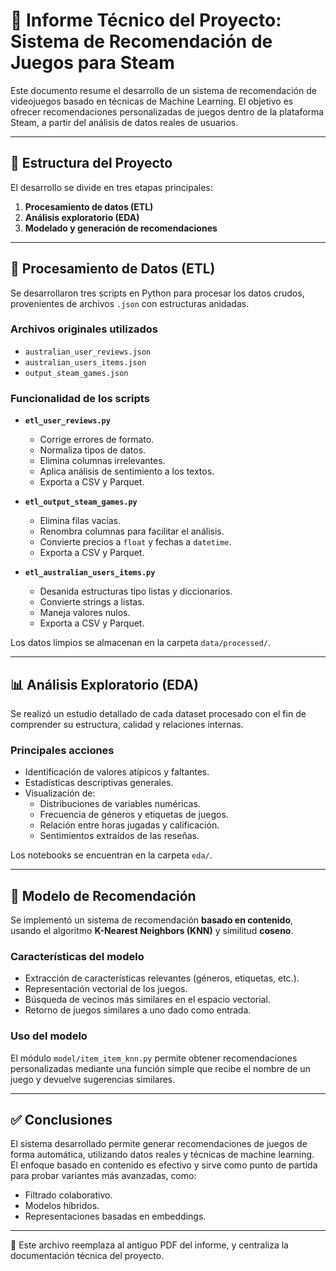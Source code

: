 # 📄 Informe Técnico del Proyecto: Sistema de Recomendación de Juegos para Steam

Este documento resume el desarrollo de un sistema de recomendación de videojuegos basado en técnicas de Machine Learning. El objetivo es ofrecer recomendaciones personalizadas de juegos dentro de la plataforma Steam, a partir del análisis de datos reales de usuarios.

---

## 🧩 Estructura del Proyecto

El desarrollo se divide en tres etapas principales:

1. **Procesamiento de datos (ETL)**
2. **Análisis exploratorio (EDA)**
3. **Modelado y generación de recomendaciones**

---

## 🔄 Procesamiento de Datos (ETL)

Se desarrollaron tres scripts en Python para procesar los datos crudos, provenientes de archivos `.json` con estructuras anidadas.

### Archivos originales utilizados

- `australian_user_reviews.json`
- `australian_users_items.json`
- `output_steam_games.json`

### Funcionalidad de los scripts

- **`etl_user_reviews.py`**
  - Corrige errores de formato.
  - Normaliza tipos de datos.
  - Elimina columnas irrelevantes.
  - Aplica análisis de sentimiento a los textos.
  - Exporta a CSV y Parquet.

- **`etl_output_steam_games.py`**
  - Elimina filas vacías.
  - Renombra columnas para facilitar el análisis.
  - Convierte precios a `float` y fechas a `datetime`.
  - Exporta a CSV y Parquet.

- **`etl_australian_users_items.py`**
  - Desanida estructuras tipo listas y diccionarios.
  - Convierte strings a listas.
  - Maneja valores nulos.
  - Exporta a CSV y Parquet.

Los datos limpios se almacenan en la carpeta `data/processed/`.

---

## 📊 Análisis Exploratorio (EDA)

Se realizó un estudio detallado de cada dataset procesado con el fin de comprender su estructura, calidad y relaciones internas.

### Principales acciones

- Identificación de valores atípicos y faltantes.
- Estadísticas descriptivas generales.
- Visualización de:
  - Distribuciones de variables numéricas.
  - Frecuencia de géneros y etiquetas de juegos.
  - Relación entre horas jugadas y calificación.
  - Sentimientos extraídos de las reseñas.

Los notebooks se encuentran en la carpeta `eda/`.

---

## 🤖 Modelo de Recomendación

Se implementó un sistema de recomendación **basado en contenido**, usando el algoritmo **K-Nearest Neighbors (KNN)** y similitud **coseno**.

### Características del modelo

- Extracción de características relevantes (géneros, etiquetas, etc.).
- Representación vectorial de los juegos.
- Búsqueda de vecinos más similares en el espacio vectorial.
- Retorno de juegos similares a uno dado como entrada.

### Uso del modelo

El módulo `model/item_item_knn.py` permite obtener recomendaciones personalizadas mediante una función simple que recibe el nombre de un juego y devuelve sugerencias similares.

---

## ✅ Conclusiones

El sistema desarrollado permite generar recomendaciones de juegos de forma automática, utilizando datos reales y técnicas de machine learning.  
El enfoque basado en contenido es efectivo y sirve como punto de partida para probar variantes más avanzadas, como:

- Filtrado colaborativo.
- Modelos híbridos.
- Representaciones basadas en embeddings.

---

📁 Este archivo reemplaza al antiguo PDF del informe, y centraliza la documentación técnica del proyecto.

